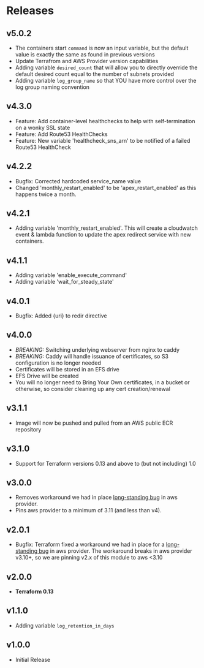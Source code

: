 # Releases

## v5.0.2
- The containers start `command` is now an input variable, but the default value is exactly the same as found in previous versions
- Update Terrafrom and AWS Provider version capabilities
- Adding variable `desired_count` that will allow you to directly override the default desired count equal to the number of subnets provided
- Adding variable `log_group_name` so that YOU have more control over the log group naming convention

## v4.3.0
- Feature: Add container-level healthchecks to help with self-termination on a wonky SSL state
- Feature: Add Route53 HealthChecks
- Feature: New variable 'healthcheck_sns_arn' to be notified of a failed Route53 HealthCheck

## v4.2.2

- Bugfix: Corrected hardcoded service_name value
- Changed 'monthly_restart_enabled' to be 'apex_restart_enabled' as this happens twice a month.

## v4.2.1

- Adding variable 'monthly_restart_enabled'. This will create a cloudwatch event & lambda function to update the apex redirect service with new containers.

## v4.1.1

- Adding variable 'enable_execute_command'
- Adding variable 'wait_for_steady_state'

## v4.0.1

- Bugfix: Added {uri} to redir directive

## v4.0.0

- *BREAKING:* Switching underlying webserver from nginx to caddy
- *BREAKING:* Caddy will handle issuance of certificates, so S3 configuration is no longer needed
- Certificates will be stored in an EFS drive
- EFS Drive will be created
- You will no longer need to Bring Your Own certificates, in a bucket or otherwise, so consider cleaning up any cert creation/renewal

## v3.1.1

- Image will now be pushed and pulled from an AWS public ECR repository

## v3.1.0

- Support for Terraform versions 0.13 and above to (but not including) 1.0

## v3.0.0

- Removes workaround we had in place [long-standing bug](https://github.com/terraform-providers/terraform-provider-aws/issues/10494) in aws provider.
- Pins aws provider to a minimum of 3.11 (and less than v4).

## v2.0.1

- Bugfix: Terraform fixed a workaround we had in place for a [long-standing bug](https://github.com/terraform-providers/terraform-provider-aws/issues/10494) in aws provider.
  The workaround breaks in aws provider v3.10+, so we are pinning v2.x of this module to aws <3.10

## v2.0.0

- **Terraform 0.13**

## v1.1.0

- Adding variable `log_retention_in_days`

## v1.0.0

- Initial Release
